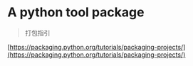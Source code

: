 # A python tool package

> 打包指引

[https://packaging.python.org/tutorials/packaging-projects/](https://packaging.python.org/tutorials/packaging-projects/)